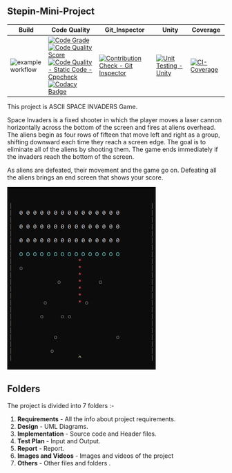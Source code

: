 ## Stepin-Mini-Project

Build | Code Quality | Git_Inspector | Unity | Coverage |
------| -------------| --------------| ------| ---------|
![example workflow](https://github.com/Amit-Singh-op/Project-Ltts/actions/workflows/cpp.yml/badge.svg) |  [![Code Grade](https://www.code-inspector.com/project/24680/score/svg)](https://www.code-inspector.com/project/24680/status/svg) <br> [![Code Quality Score](https://www.code-inspector.com/project/24680/status/svg)](https://frontend.code-inspector.com/project/24680/dashboard) <br>[![Code Quality - Static Code - Cppcheck](https://github.com/Amit-Singh-op/Project-Ltts/actions/workflows/cppcheck.yml/badge.svg)](https://github.com/Amit-Singh-op/Project-Ltts/actions/workflows/cppcheck.yml) <br>[![Codacy Badge](https://app.codacy.com/project/badge/Grade/3c71ddcd8cec46b3996f5ffcdf69335e)](https://www.codacy.com/gh/Amit-Singh-op/Project-Ltts/dashboard?utm_source=github.com&amp;utm_medium=referral&amp;utm_content=Amit-Singh-op/Project-Ltts&amp;utm_campaign=Badge_Grade) |  [![Contribution Check - Git Inspector](https://github.com/Amit-Singh-op/Project-Ltts/actions/workflows/Git_Inspector.yml/badge.svg)](https://github.com/Amit-Singh-op/Project-Ltts/actions/workflows/Git_Inspector.yml) | [![Unit Testing - Unity](https://github.com/Amit-Singh-op/Project-Ltts/actions/workflows/unity.yml/badge.svg)](https://github.com/Amit-Singh-op/Project-Ltts/actions/workflows/unity.yml) | [![CI-Coverage](https://github.com/Amit-Singh-op/Project-Ltts/actions/workflows/CI-Coverage.yml/badge.svg)](https://github.com/Amit-Singh-op/Project-Ltts/actions/workflows/CI-Coverage.yml)

This project is ASCII SPACE INVADERS Game.

Space Invaders is a fixed shooter in which the player moves a laser cannon horizontally across the bottom of the screen and fires at aliens overhead. The aliens begin as four rows of fifteen that move left and right as a group, shifting downward each time they reach a screen edge. The goal is to eliminate all of the aliens by shooting them. The game ends immediately if the invaders reach the bottom of the screen.

As aliens are defeated, their movement and the game go on. Defeating all the aliens brings an end screen that shows your score.

![Example](https://github.com/Amit-Singh-op/Project-Ltts/blob/main/7_Others/Output%20(2).png)

## Folders

The project is divided into 7 folders :-

1. **Requirements** - All the info about project requirements.
2. **Design** - UML Diagrams.
3. **Implementation** - Source code and Header files.
4. **Test Plan** - Input and Output.
5. **Report** - Report.
6. **Images and Videos** - Images and videos of the project
7. **Others** - Other files and folders .
